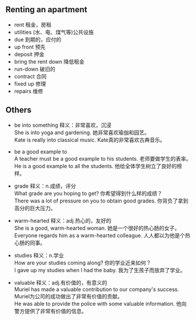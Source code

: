 ## Renting an apartment
* rent 租金，房租
* utilities (水、电、煤气等)公共设施
* due 到期的，应付的
* up front 预先
* deposit 押金
* bring the rent down 降低租金
* run-down 破旧的
* contract 合同
* fixed up 修理
* repairs 维修

## Others
* be into something 释义：非常喜欢，沉浸        
She is into yoga and gardening. 她非常喜欢瑜伽和园艺。  
Kate is really into classical music. Kate真的非常喜欢古典音乐。  

* be a good example to      
A teacher must be a good example to his students. 老师要做学生的表率。  
He is a good example to all the students. 他给全体学生树立了良好的榜样。  

* grade 释义：n.成绩，评分     
What grade are you hoping to get? 你希望得到什么样的成绩？  
There was a lot of pressure on you to obtain good grades. 你背负了拿到高分的巨大压力。  

* warm-hearted 释义：adj.热心的，友好的     
She is a good, warm-hearted woman. 她是一个很好的热心肠的女子。  
Everyone regards him as a warm-hearted colleague. 人人都以为他是个热心肠的同事。  

* studies 释义：n.学业     
How are your studies coming along? 你的学业近来如何？  
I gave up my studies when I had the baby. 我为了生孩子而放弃了学业。  

* valuable 释义：adj.有价值的，有意义的     
Muriel has made a valuable contribution to our company's success.    Muriel为公司的成功做出了非常有价值的贡献。  
He was able to provide the police with some valuable information.   他向警方提供了非常有价值的信息。  
